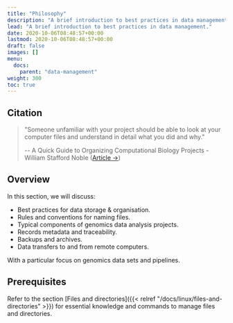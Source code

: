 ```yaml
---
title: "Philosophy"
description: "A brief introduction to best practices in data management."
lead: "A brief introduction to best practices in data management."
date: 2020-10-06T08:48:57+00:00
lastmod: 2020-10-06T08:48:57+00:00
draft: false
images: []
menu:
  docs:
    parent: "data-management"
weight: 300
toc: true
---
```


## Citation

> "Someone unfamiliar with your project should be able to look at your computer files and understand in detail what you did and why."
> 
> -- A Quick Guide to Organizing Computational Biology Projects - William Stafford Noble
([Article →][10.1371/journal.pcbi.1000424])

## Overview

In this section, we will discuss:

- Best practices for data storage & organisation.
- Rules and conventions for naming files.
- Typical components of genomics data analysis projects.
- Records metadata and traceability.
- Backups and archives.
- Data transfers to and from remote computers.

With a particular focus on genomics data sets and pipelines.

## Prerequisites

Refer to the section [Files and directories]({{< relref "/docs/linux/files-and-directories" >}})
for essential knowledge and commands to manage files and directories.

<!-- Link definitions -->

[10.1371/journal.pcbi.1000424]: https://journals.plos.org/ploscompbiol/article?id=10.1371/journal.pcbi.1000424